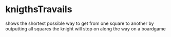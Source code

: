 # knigthsTravails
 shows the shortest possible way to get from one square to another by outputting all squares the knight will stop on along the way on a boardgame
